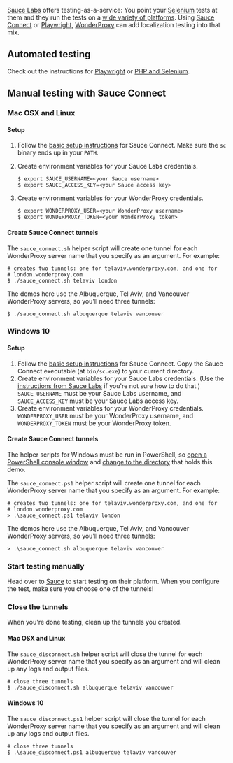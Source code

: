 [Sauce Labs](https://saucelabs.com/) offers testing-as-a-service: You point
your [Selenium](http://seleniumhq.org) tests at them and they run the tests on a [wide
variety of platforms](https://saucelabs.com/platforms). Using [Sauce
Connect](https://docs.saucelabs.com/secure-connections/sauce-connect/) or
[Playwright](https://playwright.dev),
[WonderProxy](https://wonderproxy.com) can add localization testing into that
mix.

## Automated testing

Check out the instructions for [Playwright](./playwright) or [PHP and
Selenium](./php).

## Manual testing with Sauce Connect

### Mac OSX and Linux

#### Setup

1. Follow the [basic setup
   instructions](https://docs.saucelabs.com/secure-connections/sauce-connect/quickstart/)
   for Sauce Connect. Make sure the `sc` binary ends up in your `PATH`.
2. Create environment variables for your Sauce Labs credentials.
   
   ```
   $ export SAUCE_USERNAME=<your Sauce username>
   $ export SAUCE_ACCESS_KEY=<your Sauce access key>
   ```

3. Create environment variables for your WonderProxy credentials.

   ```
   $ export WONDERPROXY_USER=<your WonderProxy username>
   $ export WONDERPROXY_TOKEN=<your WonderProxy token>
   ```

#### Create Sauce Connect tunnels

The `sauce_connect.sh` helper script will create one tunnel for each
WonderProxy server name that you specify as an argument. For example:

```
# creates two tunnels: one for telaviv.wonderproxy.com, and one for
# london.wonderproxy.com
$ ./sauce_connect.sh telaviv london
```

The demos here use the Albuquerque, Tel Aviv, and Vancouver WonderProxy servers,
so you'll need three tunnels:

```
$ ./sauce_connect.sh albuquerque telaviv vancouver
```

### Windows 10

#### Setup

1. Follow the [basic setup
   instructions](https://docs.saucelabs.com/secure-connections/sauce-connect/quickstart/)
   for Sauce Connect. Copy the Sauce Connect executable (at `bin/sc.exe`) to
   your current directory.
2. Create environment variables for your Sauce Labs credentials. (Use the
   [instructions from Sauce
   Labs](https://docs.saucelabs.com/secure-connections/sauce-connect/setup-configuration/environment-variables/)
   if you're not sure how to do that.) `SAUCE_USERNAME` must be your Sauce Labs
   username, and `SAUCE_ACCESS_KEY` must be your Sauce Labs access key.
3. Create environment variables for your WonderProxy credentials.
   `WONDERPROXY_USER` must be your WonderProxy username, and
   `WONDERPROXY_TOKEN` must be your WonderProxy token.

#### Create Sauce Connect tunnels

The helper scripts for Windows must be run in PowerShell, so [open a PowerShell
console window](https://docs.microsoft.com/en-us/powershell/scripting/setup/starting-windows-powershell?view=powershell-6)
and [change to the directory](https://docs.microsoft.com/en-us/powershell/scripting/getting-started/cookbooks/managing-current-location?view=powershell-6#setting-your-current-location-set-location)
that holds this demo.

The `sauce_connect.ps1` helper script will create one tunnel for each
WonderProxy server name that you specify as an argument. For example:

```
# creates two tunnels: one for telaviv.wonderproxy.com, and one for
# london.wonderproxy.com
> .\sauce_connect.ps1 telaviv london
```

The demos here use the Albuquerque, Tel Aviv, and Vancouver WonderProxy servers,
so you'll need three tunnels:

```
> .\sauce_connect.sh albuquerque telaviv vancouver
```

### Start testing manually

Head over to [Sauce](https://app.saucelabs.com/dashboard/live/vdc) to start 
testing on their platform. When you configure the test, make sure you choose 
one of the tunnels!

### Close the tunnels

When you're done testing, clean up the tunnels you created.

#### Mac OSX and Linux

The `sauce_disconnect.sh` helper script will close the tunnel for each
WonderProxy server name that you specify as an argument and will clean up any logs and
output files.

```
# close three tunnels
$ ./sauce_disconnect.sh albuquerque telaviv vancouver
```

#### Windows 10

The `sauce_disconnect.ps1` helper script will close the tunnel for each
WonderProxy server name that you specify as an argument and will clean up any logs and
output files.

```
# close three tunnels
$ .\sauce_disconnect.ps1 albuquerque telaviv vancouver
```
